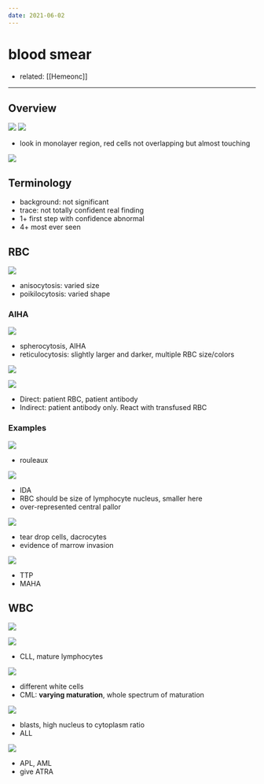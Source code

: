 ```yaml
---
date: 2021-06-02
---
```


# blood smear

- related: [[Hemeonc]]
---

## Overview

![](https://photos.thisispiggy.com/file/wikiFiles/20210602133947.png)
![](https://photos.thisispiggy.com/file/wikiFiles/20210602134004.png)

- look in monolayer region, red cells not overlapping but almost touching

![](https://photos.thisispiggy.com/file/wikiFiles/20210602134333.png)

## Terminology

- background: not significant
- trace: not totally confident real finding
- 1+ first step with confidence abnormal
- 4+ most ever seen

## RBC

![](https://photos.thisispiggy.com/file/wikiFiles/20210602134135.png)

- anisocytosis: varied size
- poikilocytosis: varied shape

### AIHA

![](https://photos.thisispiggy.com/file/wikiFiles/20210602135010.png)

- spherocytosis, AIHA
- reticulocytosis: slightly larger and darker, multiple RBC size/colors

![](https://photos.thisispiggy.com/file/wikiFiles/20210602135638.png)

![](https://photos.thisispiggy.com/file/wikiFiles/20210602135346.png)

- Direct: patient RBC, patient antibody
- Indirect: patient antibody only. React with transfused RBC

### Examples

![](https://photos.thisispiggy.com/file/wikiFiles/20210602135916.png)

- rouleaux

![](https://photos.thisispiggy.com/file/wikiFiles/20210602140032.png)

- IDA
- RBC should be size of lymphocyte nucleus, smaller here
- over-represented central pallor

![](https://photos.thisispiggy.com/file/wikiFiles/20210602140144.png)

- tear drop cells, dacrocytes
- evidence of marrow invasion

![](https://photos.thisispiggy.com/file/wikiFiles/20210602140519.png)

- TTP
- MAHA

## WBC

![](https://photos.thisispiggy.com/file/wikiFiles/20210602141116.png)

![](https://photos.thisispiggy.com/file/wikiFiles/20210602141418.png)

- CLL, mature lymphocytes

![](https://photos.thisispiggy.com/file/wikiFiles/20210602141606.png)

- different white cells
- CML: **varying maturation**, whole spectrum of maturation

![](https://photos.thisispiggy.com/file/wikiFiles/20210602141950.png)

- blasts, high nucleus to cytoplasm ratio
- ALL

![](https://photos.thisispiggy.com/file/wikiFiles/20210602142236.png)

- APL, AML
- give ATRA
